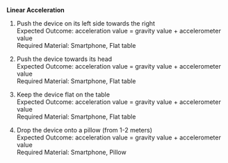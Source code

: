 **Linear Acceleration**

1. Push the device on its left side towards the right<br>
Expected Outcome: acceleration value = gravity value + accelerometer value<br>
Required Material: Smartphone, Flat table<br>

2. Push the device towards its head<br>
Expected Outcome: acceleration value = gravity value + accelerometer value<br>
Required Material: Smartphone, Flat table<br>

3. Keep the device flat on the table<br>
Expected Outcome: acceleration value = gravity value + accelerometer value<br>
Required Material: Smartphone, Flat table<br>

4. Drop the device onto a pillow (from 1-2 meters)<br>
Expected Outcome: acceleration value = gravity value + accelerometer value<br>
Required Material: Smartphone, Pillow<br>

